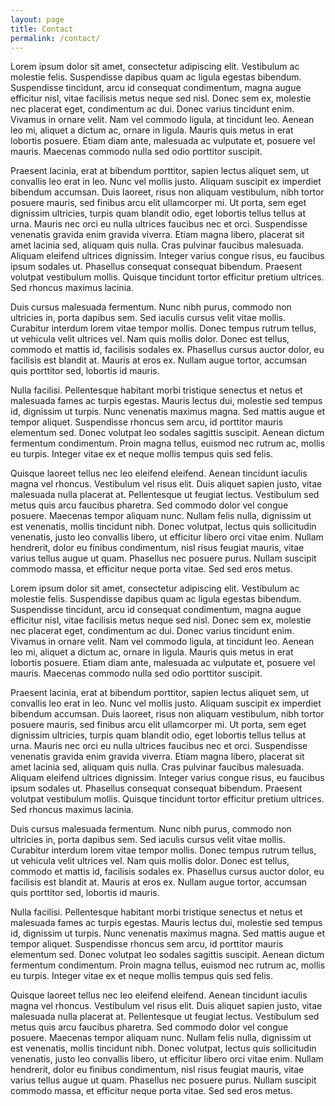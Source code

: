 ```yaml
---
layout: page
title: Contact
permalink: /contact/
---
```


Lorem ipsum dolor sit amet, consectetur adipiscing elit. Vestibulum ac molestie felis. Suspendisse dapibus quam ac ligula egestas bibendum. Suspendisse tincidunt, arcu id consequat condimentum, magna augue efficitur nisl, vitae facilisis metus neque sed nisl. Donec sem ex, molestie nec placerat eget, condimentum ac dui. Donec varius tincidunt enim. Vivamus in ornare velit. Nam vel commodo ligula, at tincidunt leo. Aenean leo mi, aliquet a dictum ac, ornare in ligula. Mauris quis metus in erat lobortis posuere. Etiam diam ante, malesuada ac vulputate et, posuere vel mauris. Maecenas commodo nulla sed odio porttitor suscipit.

Praesent lacinia, erat at bibendum porttitor, sapien lectus aliquet sem, ut convallis leo erat in leo. Nunc vel mollis justo. Aliquam suscipit ex imperdiet bibendum accumsan. Duis laoreet, risus non aliquam vestibulum, nibh tortor posuere mauris, sed finibus arcu elit ullamcorper mi. Ut porta, sem eget dignissim ultricies, turpis quam blandit odio, eget lobortis tellus tellus at urna. Mauris nec orci eu nulla ultrices faucibus nec et orci. Suspendisse venenatis gravida enim gravida viverra. Etiam magna libero, placerat sit amet lacinia sed, aliquam quis nulla. Cras pulvinar faucibus malesuada. Aliquam eleifend ultrices dignissim. Integer varius congue risus, eu faucibus ipsum sodales ut. Phasellus consequat consequat bibendum. Praesent volutpat vestibulum mollis. Quisque tincidunt tortor efficitur pretium ultrices. Sed rhoncus maximus lacinia.

Duis cursus malesuada fermentum. Nunc nibh purus, commodo non ultricies in, porta dapibus sem. Sed iaculis cursus velit vitae mollis. Curabitur interdum lorem vitae tempor mollis. Donec tempus rutrum tellus, ut vehicula velit ultrices vel. Nam quis mollis dolor. Donec est tellus, commodo et mattis id, facilisis sodales ex. Phasellus cursus auctor dolor, eu facilisis est blandit at. Mauris at eros ex. Nullam augue tortor, accumsan quis porttitor sed, lobortis id mauris.

Nulla facilisi. Pellentesque habitant morbi tristique senectus et netus et malesuada fames ac turpis egestas. Mauris lectus dui, molestie sed tempus id, dignissim ut turpis. Nunc venenatis maximus magna. Sed mattis augue et tempor aliquet. Suspendisse rhoncus sem arcu, id porttitor mauris elementum sed. Donec volutpat leo sodales sagittis suscipit. Aenean dictum fermentum condimentum. Proin magna tellus, euismod nec rutrum ac, mollis eu turpis. Integer vitae ex et neque mollis tempus quis sed felis.

Quisque laoreet tellus nec leo eleifend eleifend. Aenean tincidunt iaculis magna vel rhoncus. Vestibulum vel risus elit. Duis aliquet sapien justo, vitae malesuada nulla placerat at. Pellentesque ut feugiat lectus. Vestibulum sed metus quis arcu faucibus pharetra. Sed commodo dolor vel congue posuere. Maecenas tempor aliquam nunc. Nullam felis nulla, dignissim ut est venenatis, mollis tincidunt nibh. Donec volutpat, lectus quis sollicitudin venenatis, justo leo convallis libero, ut efficitur libero orci vitae enim. Nullam hendrerit, dolor eu finibus condimentum, nisl risus feugiat mauris, vitae varius tellus augue ut quam. Phasellus nec posuere purus. Nullam suscipit commodo massa, et efficitur neque porta vitae. Sed sed eros metus.


Lorem ipsum dolor sit amet, consectetur adipiscing elit. Vestibulum ac molestie felis. Suspendisse dapibus quam ac ligula egestas bibendum. Suspendisse tincidunt, arcu id consequat condimentum, magna augue efficitur nisl, vitae facilisis metus neque sed nisl. Donec sem ex, molestie nec placerat eget, condimentum ac dui. Donec varius tincidunt enim. Vivamus in ornare velit. Nam vel commodo ligula, at tincidunt leo. Aenean leo mi, aliquet a dictum ac, ornare in ligula. Mauris quis metus in erat lobortis posuere. Etiam diam ante, malesuada ac vulputate et, posuere vel mauris. Maecenas commodo nulla sed odio porttitor suscipit.

Praesent lacinia, erat at bibendum porttitor, sapien lectus aliquet sem, ut convallis leo erat in leo. Nunc vel mollis justo. Aliquam suscipit ex imperdiet bibendum accumsan. Duis laoreet, risus non aliquam vestibulum, nibh tortor posuere mauris, sed finibus arcu elit ullamcorper mi. Ut porta, sem eget dignissim ultricies, turpis quam blandit odio, eget lobortis tellus tellus at urna. Mauris nec orci eu nulla ultrices faucibus nec et orci. Suspendisse venenatis gravida enim gravida viverra. Etiam magna libero, placerat sit amet lacinia sed, aliquam quis nulla. Cras pulvinar faucibus malesuada. Aliquam eleifend ultrices dignissim. Integer varius congue risus, eu faucibus ipsum sodales ut. Phasellus consequat consequat bibendum. Praesent volutpat vestibulum mollis. Quisque tincidunt tortor efficitur pretium ultrices. Sed rhoncus maximus lacinia.

Duis cursus malesuada fermentum. Nunc nibh purus, commodo non ultricies in, porta dapibus sem. Sed iaculis cursus velit vitae mollis. Curabitur interdum lorem vitae tempor mollis. Donec tempus rutrum tellus, ut vehicula velit ultrices vel. Nam quis mollis dolor. Donec est tellus, commodo et mattis id, facilisis sodales ex. Phasellus cursus auctor dolor, eu facilisis est blandit at. Mauris at eros ex. Nullam augue tortor, accumsan quis porttitor sed, lobortis id mauris.

Nulla facilisi. Pellentesque habitant morbi tristique senectus et netus et malesuada fames ac turpis egestas. Mauris lectus dui, molestie sed tempus id, dignissim ut turpis. Nunc venenatis maximus magna. Sed mattis augue et tempor aliquet. Suspendisse rhoncus sem arcu, id porttitor mauris elementum sed. Donec volutpat leo sodales sagittis suscipit. Aenean dictum fermentum condimentum. Proin magna tellus, euismod nec rutrum ac, mollis eu turpis. Integer vitae ex et neque mollis tempus quis sed felis.

Quisque laoreet tellus nec leo eleifend eleifend. Aenean tincidunt iaculis magna vel rhoncus. Vestibulum vel risus elit. Duis aliquet sapien justo, vitae malesuada nulla placerat at. Pellentesque ut feugiat lectus. Vestibulum sed metus quis arcu faucibus pharetra. Sed commodo dolor vel congue posuere. Maecenas tempor aliquam nunc. Nullam felis nulla, dignissim ut est venenatis, mollis tincidunt nibh. Donec volutpat, lectus quis sollicitudin venenatis, justo leo convallis libero, ut efficitur libero orci vitae enim. Nullam hendrerit, dolor eu finibus condimentum, nisl risus feugiat mauris, vitae varius tellus augue ut quam. Phasellus nec posuere purus. Nullam suscipit commodo massa, et efficitur neque porta vitae. Sed sed eros metus.